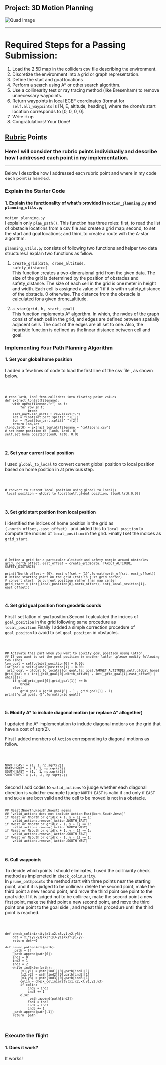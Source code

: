 ## Project: 3D Motion Planning
![Quad Image](./misc/enroute.png)

---


# Required Steps for a Passing Submission:
1. Load the 2.5D map in the colliders.csv file describing the environment.
2. Discretize the environment into a grid or graph representation.
3. Define the start and goal locations.
4. Perform a search using A* or other search algorithm.
5. Use a collinearity test or ray tracing method (like Bresenham) to remove unnecessary waypoints.
6. Return waypoints in local ECEF coordinates (format for `self.all_waypoints` is [N, E, altitude, heading], where the drone’s start location corresponds to [0, 0, 0, 0].
7. Write it up.
8. Congratulations!  Your Done!

## [Rubric](https://review.udacity.com/#!/rubrics/1534/view) Points
### Here I will consider the rubric points individually and describe how I addressed each point in my implementation.  

---


 Below I describe how I addressed each rubric point and where in my code each point is handled.

### Explain the Starter Code

#### 1. Explain the functionality of what's provided in `motion_planning.py` and `planning_utils.py`
<code>motion_planning.py</code>  
I explain only <code>plan_path()</code>. This function has three roles: first, to read the list of obstacle locations from a csv file and create a grid map; second, to set the start and goal locations; and third, to create a route with the A-star algorithm.


<code>planning_utils.py</code> consists of following two functions and helper two data structures.I explain two functions as follow.

1. <code>create_grid(data, drone_altitude, safety_distance)</code>  
This function creates a two-dimensional grid from the given data. The size of the grid is determined by the position of obstacles and safety_distance. The size of each cell in the grid is one meter in height and width. Each cell is assigned a value of 1 if it is within safety_distance of the obstacle, 0 otherwise. The distance from the obstacle is calculated for a given drone_altitude.

2. <code>a_star(grid, h, start, goal)</code>  
This function implements A* algorithm. In which, the nodes of the graph consist of each cell in the grid, and edges are defined between spatially adjacent cells. The cost of the edges are all set to one. Also, the heuristic function is defined as the linear distance between cell and goal.



### Implementing Your Path Planning Algorithm

#### 1. Set your global home position
I added a few lines of code to load the first line of the csv file , as shown below.

<code> 

    # read lat0, lon0 from colliders into floating point values
    def extract_lonlat(filename):
        with open(filename,"r") as f:
            for row in f:
                break
        (lat_part,lon_part) = row.split(",")
        lat = float(lat_part.split(" ")[1])
        lon = float(lon_part.split(" ")[2])
        return lon,lat
    (lon0,lat0) = extract_lonlat(filename = 'colliders.csv')
    # set home position to (lon0, lat0, 0)
    self.set_home_position(lon0, lat0, 0.0)
        
</code>


#### 2. Set your current local position
I used <code>global_to_local</code> to convert current global position to local position based on home position in at previous step.

<code>

    # convert to current local position using global_to_local()
    _local_position = global_to_local(self.global_position, (lon0,lat0,0.0))        
</code>


#### 3. Set grid start position from local position
I identified the indices of home position in the grid as <code> (-north_offset,-east_offset) </code> and added this to <code>local_position</code> to compute the indices of <code>local_position</code> in the grid. Finally I set the indices as <code> grid_start</code>.

<code>

    # Define a grid for a particular altitude and safety margin around obstacles
    grid, north_offset, east_offset = create_grid(data, TARGET_ALTITUDE, SAFETY_DISTANCE)

    print("North offset = {0}, east offset = {1}".format(north_offset, east_offset))
    # Define starting point on the grid (this is just grid center)
    # convert start  to current position rather than map center
    grid_start = (int(_local_position[0]-north_offset), int(_local_position[1]-east_offset))
</code>


#### 4. Set grid goal position from geodetic coords
First I set latlon of <code>goal</code>position.Second I calculated the indices of <code>goal_position</code> in the grid following same procedure as <code>local_position</code>.Finally I added a simple correction procedure of <code>goal_positon</code> to avoid to set <code>goal_position</code> in obstacles.

<code>

    ## Activate this part when you want to specify goal position using latlon.  
    ## If you want to set the goal position to another latlon ,please modify following two lines
    lon_goal = self.global_position[0] + 0.001
    lat_goal = self.global_position[1] + 0.001
    _grid_goal = global_to_local((lon_goal,lat_goal,TARGET_ALTITUDE),self.global_home)
    grid_goal = ( int(_grid_goal[0]-north_offset) , int(_grid_goal[1]-east_offset) )
    while(1):
        if grid[grid_goal[0],grid_goal[1]] == 0:
            break
        else:  
            grid_goal = (grid_goal[0] - 1 , grid_goal[1] - 1)
    print("grid_goal: {}".format(grid_goal))

</code>


#### 5. Modify A* to include diagonal motion (or replace A* altogether)
I updated the A* implementation to include diagonal motions on the grid that have a cost of sqrt(2).

First I added members of <code>Action</code> corresponding to diagonal motions as follow. 

<code>

    NORTH_EAST = (1, 1, np.sqrt(2))
    NORTH_WEST = (-1, 1, np.sqrt(2))
    SOUTH_EAST = (1, -1, np.sqrt(2))
    SOUTH_WEST = (-1, -1, np.sqrt(2))

</code>
Second I add codes to <code>valid_actions</code> to judge whether each diagonal direction is valid.For example I judge <code>NORTH_EAST</code> is valid if and only if <code>EAST</code> and <code>NORTH</code> are both valid and the cell to be moved is not in a obstacle.

<code>

    ## Neast(Nnorth,Nsouth,Nwest) means  
    ## "valid_actions does not include Action.East(Nort,South,West)"
    if Neast or Nnorth or grid[x + 1, y + 1] == 1:
        valid_actions.remove(_Action.NORTH_EAST)
    if Nwest or Nnorth or grid[x - 1, y + 1] == 1:
        valid_actions.remove(_Action.NORTH_WEST)
    if Neast or Nsouth or grid[x + 1, y - 1] == 1:
        valid_actions.remove(_Action.SOUTH_EAST)
    if Nwest or Nsouth or grid[x - 1, y - 1] == 1:
        valid_actions.remove(_Action.SOUTH_WEST)
</code>


#### 6. Cull waypoints 
To decide which points I should eliminates, I used the colliniarity check method as implemeted in <code>check_coliniarity</code>.  
In <code>prune_pathpoints</code> the method start with three points near the starting point, and if it is judged to be collinear, delete the second point, make the third point a new second point, and move the third point one point to the goal side. If it is judged not to be collinear, make the second point a new first point, make the third point a new second point, and move the third point one point to the goal side , and repeat this procedure until the third point is reached.

<code>

    def check_coliniarity(x1,x2,x3,y1,y2,y3):
        det = x1*(y2-y3)+x2*(y3-y1)+x3*(y1-y2)
        return det==0

    def prune_pathpoints(path):
        _path = []
        _path.append(path[0])
        ind1 = 0
        ind2 = 1
        ind3 = 2
        while ind3<len(path):
            (x1,y1) = path[ind1][0],path[ind1][1]
            (x2,y2) = path[ind2][0],path[ind2][1]
            (x3,y3) = path[ind3][0],path[ind3][1]
            colin = check_coliniarity(x1,x2,x3,y1,y2,y3)
            if colin:
                ind2 = ind3
                ind3 += 1
            else:
                _path.append(path[ind2])
                ind1 = ind2
                ind2 = ind3
                ind3 += 1
        _path.append(path[-1])
        return _path
         
</code>

### Execute the flight
#### 1. Does it work?
It works!


  


